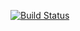 [![Build Status](https://travis-ci.org/reitermarkus/list.rb.svg?branch=master)](https://travis-ci.org/reitermarkus/list.rb)
